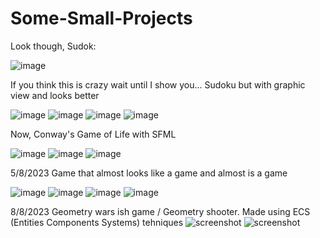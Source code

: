 # Some-Small-Projects

Look though, Sudok:

![image](https://github.com/Aschii6/Some-Small-Projects/assets/120491549/5c5ce651-6a9c-4918-83b7-7ede261c095f)

If you think this is crazy wait until I show you...
Sudoku but with graphic view and looks better

![image](https://github.com/Aschii6/Some-Small-Projects/assets/120491549/0390b30b-9be5-43c2-9972-7ac8278f2e9c)
![image](https://github.com/Aschii6/Some-Small-Projects/assets/120491549/1c02178a-fed9-4e73-98eb-5c3797eb9882)
![image](https://github.com/Aschii6/Some-Small-Projects/assets/120491549/93f3742c-e4c3-4ffd-ab55-19ff9e1457b9)
![image](https://github.com/Aschii6/Some-Small-Projects/assets/120491549/3c018b0d-e0b8-4836-adfd-6d1ba66e026e)

Now, Conway's Game of Life with SFML

![image](https://github.com/Aschii6/Some-Small-Projects/assets/120491549/512dad17-f96b-43e8-8e77-12dadf99ad9c)
![image](https://github.com/Aschii6/Some-Small-Projects/assets/120491549/2f251d7f-8318-47e7-b4b6-7bf8ae4498e8)
![image](https://github.com/Aschii6/Some-Small-Projects/assets/120491549/9cea4c7b-c8f5-43e1-af2f-37b5b4f6c283)

5/8/2023
Game that almost looks like a game and almost is a game

![image](https://github.com/Aschii6/Some-Small-Projects/assets/120491549/9603bcc1-ed48-4ab3-847b-e0f0d3bf9bce)
![image](https://github.com/Aschii6/Some-Small-Projects/assets/120491549/4f2c5d31-7c32-4fbe-92bb-5d0d7b6fcd90)
![image](https://github.com/Aschii6/Some-Small-Projects/assets/120491549/2b1bafab-e508-45c4-97b5-246de4077ad3)
![image](https://github.com/Aschii6/Some-Small-Projects/assets/120491549/80e3170b-f220-4678-803e-e42fd6acbc6e)

8/8/2023
Geometry wars ish game / Geometry shooter. Made using ECS (Entities Components Systems) tehniques
![screenshot](https://github.com/Aschii6/Some-Small-Projects/assets/120491549/c99a947c-5d3d-4598-aaee-ef14bed93606)
![screenshot](https://github.com/Aschii6/Some-Small-Projects/assets/120491549/3d660aad-1879-42d1-9b0e-0f9959074a9c)
